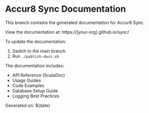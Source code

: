 # Accur8 Sync Documentation

This branch contains the generated documentation for Accur8 Sync.

View the documentation at: https://[your-org].github.io/sync/

To update the documentation:
1. Switch to the main branch
2. Run `./publish-docs.sh`

The documentation includes:
- API Reference (ScalaDoc)
- Usage Guides
- Code Examples
- Database Setup Guide
- Logging Best Practices

Generated on: $(date)
